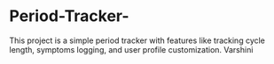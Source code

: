 # Period-Tracker-
This project is a simple period tracker with features like tracking cycle length, symptoms logging, and user profile customization.
Varshini
